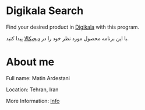 # Digikala Search
Find your desired product in [Digikala](https://digikala.com) with this program.

با این برنامه محصول مورد نظر خود را در [دیجیکالا](https://digikala.com) پیدا کنید.

# About me
Full name: Matin Ardestani

Location: Tehran, Iran

More Information: [Info](https://bioly.io/MatinArdestani)
